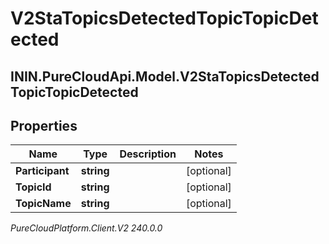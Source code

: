 # V2StaTopicsDetectedTopicTopicDetected

## ININ.PureCloudApi.Model.V2StaTopicsDetectedTopicTopicDetected

## Properties

|Name | Type | Description | Notes|
|------------ | ------------- | ------------- | -------------|
| **Participant** | **string** |  | [optional] |
| **TopicId** | **string** |  | [optional] |
| **TopicName** | **string** |  | [optional] |



_PureCloudPlatform.Client.V2 240.0.0_
